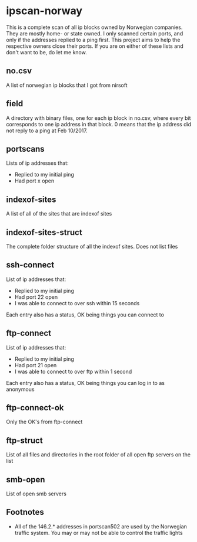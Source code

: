 # ipscan-norway
This is a complete scan of all ip blocks owned by Norwegian companies. They are mostly home- or state owned.
I only scanned certain ports, and only if the addresses replied to a ping first.
This project aims to help the respective owners close their ports. If you are on either of these lists and don't want to be, do let me know.

## no.csv
A list of norwegian ip blocks that I got from nirsoft

## field
A directory with binary files, one for each ip block in no.csv, where every bit corresponds to one ip address in that block. 0 means that the ip address did not reply to a ping at Feb 10/2017.

## portscans
Lists of ip addresses that:
* Replied to my initial ping
* Had port x open

## indexof-sites
A list of all of the sites that are indexof sites

## indexof-sites-struct
The complete folder structure of all the indexof sites. Does not list files

## ssh-connect
List of ip addresses that:
* Replied to my initial ping
* Had port 22 open
* I was able to connect to over ssh within 15 seconds

Each entry also has a status, OK being things you can connect to

## ftp-connect
List of ip addresses that:
* Replied to my initial ping
* Had port 21 open
* I was able to connect to over ftp within 1 second

Each entry also has a status, OK being things you can log in to as anonymous

## ftp-connect-ok
Only the OK's from ftp-connect

## ftp-struct
List of all files and directories in the root folder of all open ftp servers on the list

## smb-open
List of open smb servers

## Footnotes
* All of the 146.2.* addresses in portscan502 are used by the Norwegian traffic system. You may or may not be able to control the traffic lights
